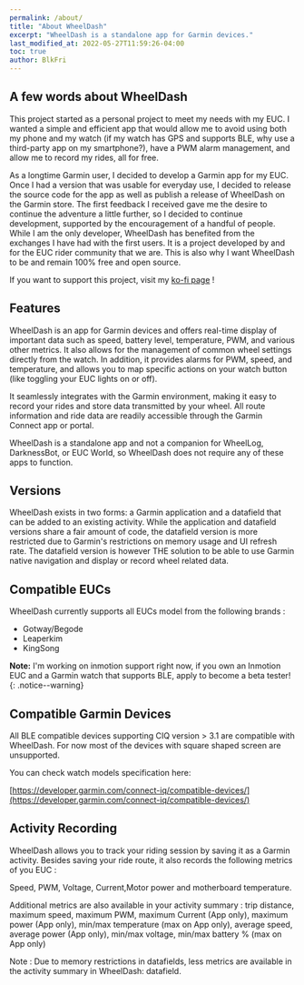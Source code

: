 ```yaml
---
permalink: /about/
title: "About WheelDash"
excerpt: "WheelDash is a standalone app for Garmin devices."
last_modified_at: 2022-05-27T11:59:26-04:00
toc: true
author: BlkFri
---
```


## A few words about WheelDash

This project started as a personal project to meet my needs with my EUC. I wanted a simple and efficient app that would allow me to avoid using both my phone and my watch (if my watch has GPS and supports BLE, why use a third-party app on my smartphone?), have a PWM alarm management, and allow me to record my rides, all for free.

As a longtime Garmin user, I decided to develop a Garmin app for my EUC. Once I had a version that was usable for everyday use, I decided to release the source code for the app as well as publish a release of WheelDash on the Garmin store. The first feedback I received gave me the desire to continue the adventure a little further, so I decided to continue development, supported by the encouragement of a handful of people. While I am the only developer, WheelDash has benefited from the exchanges I have had with the first users. It is a project developed by and for the EUC rider community that we are. This is also why I want WheelDash to be and remain 100% free and open source.

If you want to support this project, visit my <a href="https://ko-fi.com/wheeldash">ko-fi page</a> !

## Features

WheelDash is an app for Garmin devices and offers real-time display of important data such as speed, battery level, temperature, PWM, and various other metrics. It also allows for the management of common wheel settings directly from the watch. In addition, it provides alarms for PWM, speed, and temperature, and allows you to map specific actions on your watch button (like toggling your EUC lights on or off).

It seamlessly integrates with the Garmin environment, making it easy to record your rides and store data transmitted by your wheel. All route information and ride data are readily accessible through the Garmin Connect app or portal.

WheelDash is a standalone app and not a companion for WheelLog, DarknessBot, or EUC World, so WheelDash does not require any of these apps to function.

## Versions

WheelDash exists in two forms: a Garmin application and a datafield that can be added to an existing activity. While the application and datafield versions share a fair amount of code, the datafield version is more restricted due to Garmin's restrictions on memory usage and UI refresh rate. The datafield version is however THE solution to be able to use Garmin native navigation and display or record wheel related data.

## Compatible EUCs

WheelDash currently supports all EUCs model from the following brands :

- Gotway/Begode
- Leaperkim
- KingSong

**Note:** I'm working on inmotion support right now, if you own an Inmotion EUC and a Garmin watch that supports BLE, apply to become a beta tester!
{: .notice--warning}

## Compatible Garmin Devices

All BLE compatible devices supporting CIQ version > 3.1 are compatible with WheelDash. For now most of the devices with square shaped screen are unsupported.

You can check watch models specification here:

[https://developer.garmin.com/connect-iq/compatible-devices/](https://developer.garmin.com/connect-iq/compatible-devices/)

## Activity Recording

WheelDash allows you to track your riding session by saving it as a Garmin activity. Besides saving your ride route, it also records the following metrics of you EUC :

Speed, PWM, Voltage, Current,Motor power and motherboard temperature.

Additional metrics are also available in your activity summary : trip distance, maximum speed, maximum PWM, maximum Current (App only), maximum power (App only), min/max temperature (max on App only), average speed, average power (App only), min/max voltage, min/max battery % (max on App only)

Note : Due to memory restrictions in datafields, less metrics are available in the activity summary in WheelDash: datafield.
